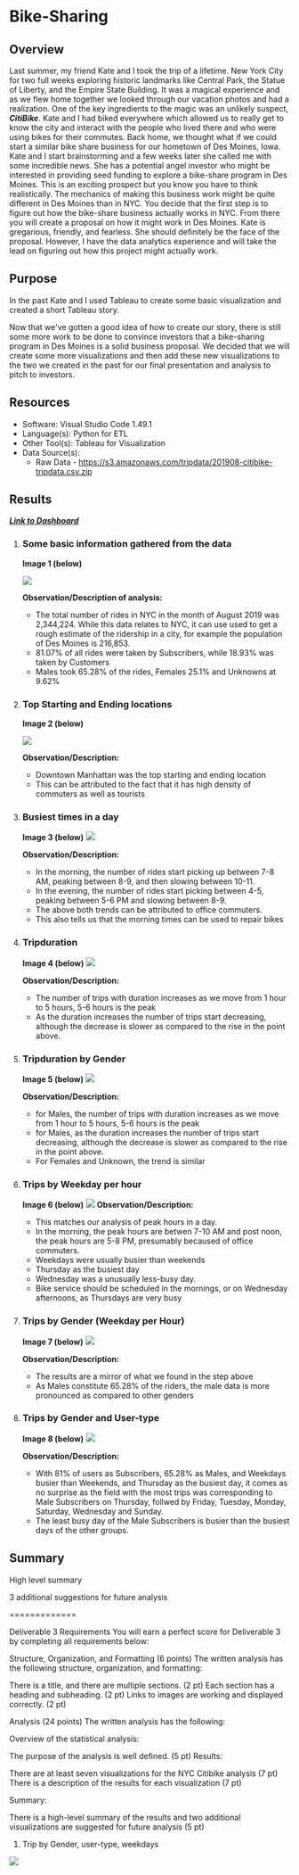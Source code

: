 # Bike-Sharing

## Overview
Last summer, my friend Kate and I took the trip of a lifetime. New York City for two full weeks exploring historic landmarks like Central Park, the Statue of Liberty, and the Empire State Building. It was a magical experience and as we flew home together we looked through our vacation photos and had a realization. One of the key ingredients to the magic was an unlikely suspect, ***CitiBike***. Kate and I had biked everywhere which allowed us to really get to know the city and interact with the people who lived there and who were using bikes for their commutes. Back home, we thought what if we could start a similar bike share business for our hometown of Des Moines, Iowa. Kate and I start brainstorming and a few weeks later she called me with some incredible news. She has a potential angel investor who might be interested in providing seed funding to explore a bike-share program in Des Moines. This is an exciting prospect but you know you have to think realistically. The mechanics of making this business work might be quite different in Des Moines than in NYC. You decide that the first step is to figure out how the bike-share business actually works in NYC. From there you will create a proposal on how it might work in Des Moines. Kate is gregarious, friendly, and fearless. She should definitely be the face of the proposal. However, I have the data analytics experience and will take the lead on figuring out how this project might actually work.

## Purpose
In the past Kate and I used Tableau to create some basic visualization and created a short Tableau story.

Now that we've gotten a good idea of how to create our story, there is still some more work to be done to convince investors that a bike-sharing program in Des Moines is a solid business proposal. We decided that we will create some more visualizations and then add these new visualizations to the two we created in the past for our final presentation and analysis to pitch to investors.

## Resources
* Software: Visual Studio Code 1.49.1
* Language(s): Python for ETL
* Other Tool(s): Tableau for Visualization
* Data Source(s): 
    * Raw Data - https://s3.amazonaws.com/tripdata/201908-citibike-tripdata.csv.zip

## Results

[***Link to Dashboard***](https://public.tableau.com/profile/govind6013#!/vizhome/Des_Moines_Bikesharing_Business_Proposal/Business_Proposal)

1. ### Some basic information gathered from the data 

    **Image 1 (below)**

    ![](Images/Basic_info.png)

    **Observation/Description of analysis:**
    * The total number of rides in NYC in the month of August 2019 was 2,344,224. While this data relates to NYC, it can use used to get a rough estimate of the ridership in a city, for example the population of Des Moines is 216,853.
    * 81.07% of all rides were taken by Subscribers, while 18.93% was taken by Customers
    * Males took 65.28% of the rides, Females 25.1% and Unknowns at 9.62%

2. ### Top Starting and Ending locations
    **Image 2 (below)**

    ![](Images/Top_starting_and_ending_locations.png)

    **Observation/Description:**
    * Downtown Manhattan was the top starting and ending location
    * This can be attributed to the fact that it has high density of commuters as well as tourists

3. ### Busiest times in a day

    **Image 3 (below)**
    ![](Images/peak_hours_of_day.png)

    **Observation/Description:**
    * In the morning, the number of rides start picking up between 7-8 AM, peaking between 8-9, and then slowing between 10-11.
    * In the evening, the number of rides start picking between 4-5, peaking between 5-6 PM and slowing between 8-9. 
    * The above both trends can be attributed to office commuters.
    * This also tells us that the morning times can be used to repair bikes

4. ### Tripduration

    **Image 4 (below)**
    ![](Images/tripduration.png)

    **Observation/Description:**
    * The number of trips with duration increases as we move from 1 hour to 5 hours, 5-6 hours is the peak
    * As the duration increases the number of trips start decreasing, although the decrease is slower as compared to the rise in the point above.


5. ### Tripduration by Gender

    **Image 5 (below)**
    ![](Images/tripduration_by_gender.png)

    **Observation/Description:**
    * for Males, the number of trips with duration increases as we move from 1 hour to 5 hours, 5-6 hours is the peak
    * for Males, as the duration increases the number of trips start decreasing, although the decrease is slower as compared to the rise in the point above.
    * For Females and Unknown, the trend is similar

6. ### Trips by Weekday per hour
    **Image 6 (below)**
    ![](Images/CountofTrips_by_weekdays.png)
    **Observation/Description:**
    * This matches our analysis of peak hours in a day.
    * In the morning, the peak hours are betwen 7-10 AM and post noon, the peak hours are 5-8 PM, presumably becaused of office commuters.
    * Weekdays were usually busier than weekends
    * Thursday as the busiest day
    * Wednesday was a unusually less-busy day.
    * Bike service should be scheduled in the mornings, or on Wednesday afternoons, as Thursdays are very busy

7. ### Trips by Gender (Weekday per Hour)
    **Image 7 (below)**
    ![](Images/CountofTrips_by_weekdays_by_gender.png)

    **Observation/Description:**
    * The results are a mirror of what we found in the step above
    * As Males constitute 65.28% of the riders, the male data is more pronounced as compared to other genders

8. ### Trips by Gender and User-type

    **Image 8 (below)**
    ![](Images/CountOfTrips_by_UserType_and_gender.png)

    **Observation/Description:**
    * With 81% of users as Subscribers, 65.28% as Males, and Weekdays busier than Weekends, and Thursday as the busiest day, it comes as no surprise as the field with the most trips was corresponding to Male Subscribers on Thursday, follwed by Friday, Tuesday, Monday, Saturday, Wednesday and Sunday.
    * The least busy day of the Male Subscribers is busier than the busiest days of the other groups.

## Summary

High level summary


3 additional suggestions for future analysis


=============

Deliverable 3 Requirements
You will earn a perfect score for Deliverable 3 by completing all requirements below:

Structure, Organization, and Formatting (6 points)
The written analysis has the following structure, organization, and formatting:

There is a title, and there are multiple sections. (2 pt)
Each section has a heading and subheading. (2 pt)
Links to images are working and displayed correctly. (2 pt)


Analysis (24 points)
The written analysis has the following:

Overview of the statistical analysis:

The purpose of the analysis is well defined. (5 pt)
Results:

There are at least seven visualizations for the NYC Citibike analysis (7 pt)
There is a description of the results for each visualization (7 pt)


Summary:

There is a high-level summary of the results and two additional visualizations are suggested for future analysis (5 pt)

1. Trip by Gender, user-type, weekdays

[<img src="Images/DesMoinesBikeShareProposal.png">](https://public.tableau.com/profile/govind6013#!/vizhome/Des_Moines_Bikesharing_Business_Proposal/Business_Proposal)



